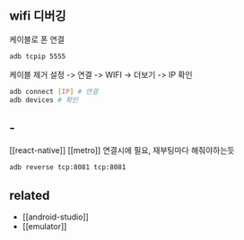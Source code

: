 ## wifi 디버깅

케이블로 폰 연결
```sh
adb tcpip 5555
```

케이블 제거
설정 -> 연결 -> WIFI -> 더보기 -> IP 확인
```sh
adb connect [IP] # 연결
adb devices # 확인
```

## -
[[react-native]] [[metro]] 연결시에 필요, 재부팅마다 해줘야하는듯
```sh
adb reverse tcp:8081 tcp:8081
```

## related
- [[android-studio]]
- [[emulator]]
